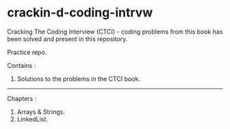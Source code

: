 # crackin-d-coding-intrvw

Cracking The Coding Interview (CTCI) - coding problems from this book has been solved and present in this repository.

Practice repo. 

Contains : 
1. Solutions to the problems in the CTCI book. 

------
Chapters : 

1. Arrays & Strings. 
2. LinkedList.
